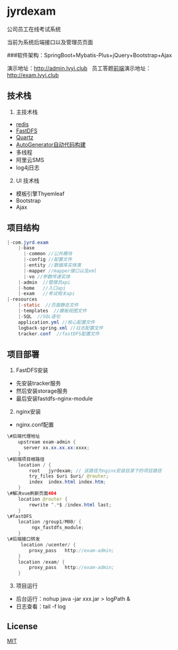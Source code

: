 # jyrdexam
公司员工在线考试系统

当前为系统后端接口以及管理员页面

###软件架构：SpringBoot+Mybatis-Plus+jQuery+Bootstrap+Ajax

演示地址：http://admin.lvyi.club  &nbsp;&nbsp;员工答题[前端](https://github.com/lovbe0210/jyrdexamFont)演示地址：http://exam.lvyi.club

## 技术栈

1. 主技术栈

* [redis](https://github.com/redis/redis)
* [FastDFS](https://github.com/happyfish100/fastdfs)
* [Quartz](https://github.com/quartz-scheduler/quartz)
* [AutoGenerator自动代码构建](https://mp.baomidou.com/config/generator-config.html)
* 多线程
* 阿里云SMS
* log4j日志

2. UI 技术栈
* 模板引擎Thyemleaf
* Bootstrap
* Ajax

## 项目结构

```java
|-com.jyrd.exam
    |-base
      |-common //公共模块
      |-config //配置文件
      |-entity //数据库实体类
      |-mapper //mapper接口以及xml
      |-vo //参数传递实体
    |-admin  //管理员api
    |-home   //入口api
    |-exam   //考试相关api 
|-resources
    |-static  //页面静态文件
    |-templates  //模板视图文件
    |-SQL  //SQL语句
    application.yml //核心配置文件
    logback-spring.xml //日志配置文件
    tracker.conf  //fastDFS配置文件
```

## 项目部署
1. FastDFS安装
* 先安装tracker服务
* 然后安装storage服务
* 最后安装fastdfs-nginx-module

2. nginx安装
* nginx.conf配置
```java
\#后端代理地址
    upstream exam-admin {
      server xx.xx.xx.xx:xxxx;
    }
\#前端项目根路径
    location / {
        root   jyrdexam; // 该路径为nginx安装目录下的项目路径
        try_files $uri $uri/ @router;
        index  index.html index.htm;
    }
\#解决vue刷新页面404
    location @router {
        rewrite ^.*$ /index.html last;
    }
\#fastDFS
    location /group1/M00/ {
         ngx_fastdfs_module;
    }
\#后端接口转发
     location /ucenter/ {
        proxy_pass   http://exam-admin;
    }
    location /exam/ {
        proxy_pass   http://exam-admin;
    }
```
3. 项目运行
* 后台运行：nohup java -jar xxx.jar > logPath &
* 日志查看：tail -f log

## License

[MIT](https://opensource.org/licenses/MIT)
